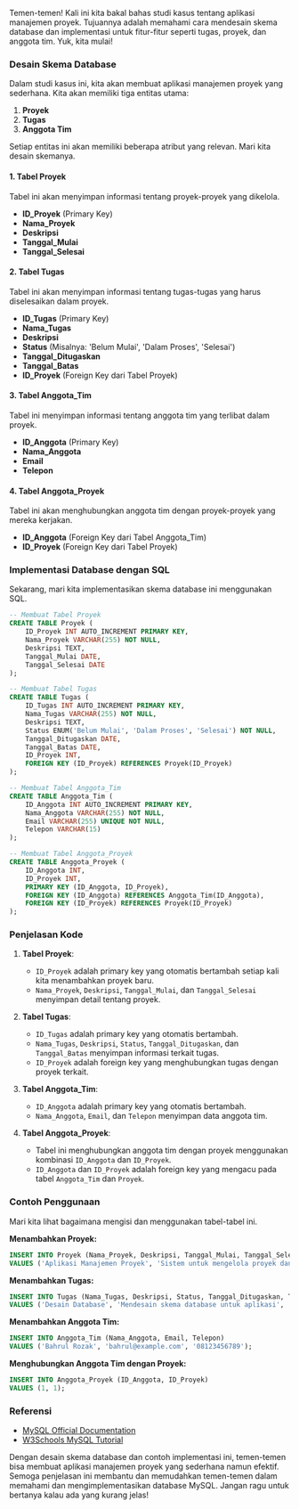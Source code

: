 Temen-temen! Kali ini kita bakal bahas studi kasus tentang aplikasi manajemen proyek. Tujuannya adalah memahami cara mendesain skema database dan implementasi untuk fitur-fitur seperti tugas, proyek, dan anggota tim. Yuk, kita mulai!

### **Desain Skema Database**

Dalam studi kasus ini, kita akan membuat aplikasi manajemen proyek yang sederhana. Kita akan memiliki tiga entitas utama:

1. **Proyek**
2. **Tugas**
3. **Anggota Tim**

Setiap entitas ini akan memiliki beberapa atribut yang relevan. Mari kita desain skemanya.

#### **1. Tabel Proyek**
Tabel ini akan menyimpan informasi tentang proyek-proyek yang dikelola.

- **ID_Proyek** (Primary Key)
- **Nama_Proyek**
- **Deskripsi**
- **Tanggal_Mulai**
- **Tanggal_Selesai**

#### **2. Tabel Tugas**
Tabel ini akan menyimpan informasi tentang tugas-tugas yang harus diselesaikan dalam proyek.

- **ID_Tugas** (Primary Key)
- **Nama_Tugas**
- **Deskripsi**
- **Status** (Misalnya: 'Belum Mulai', 'Dalam Proses', 'Selesai')
- **Tanggal_Ditugaskan**
- **Tanggal_Batas**
- **ID_Proyek** (Foreign Key dari Tabel Proyek)

#### **3. Tabel Anggota_Tim**
Tabel ini menyimpan informasi tentang anggota tim yang terlibat dalam proyek.

- **ID_Anggota** (Primary Key)
- **Nama_Anggota**
- **Email**
- **Telepon**

#### **4. Tabel Anggota_Proyek**
Tabel ini akan menghubungkan anggota tim dengan proyek-proyek yang mereka kerjakan.

- **ID_Anggota** (Foreign Key dari Tabel Anggota_Tim)
- **ID_Proyek** (Foreign Key dari Tabel Proyek)

### **Implementasi Database dengan SQL**

Sekarang, mari kita implementasikan skema database ini menggunakan SQL.

```sql
-- Membuat Tabel Proyek
CREATE TABLE Proyek (
    ID_Proyek INT AUTO_INCREMENT PRIMARY KEY,
    Nama_Proyek VARCHAR(255) NOT NULL,
    Deskripsi TEXT,
    Tanggal_Mulai DATE,
    Tanggal_Selesai DATE
);

-- Membuat Tabel Tugas
CREATE TABLE Tugas (
    ID_Tugas INT AUTO_INCREMENT PRIMARY KEY,
    Nama_Tugas VARCHAR(255) NOT NULL,
    Deskripsi TEXT,
    Status ENUM('Belum Mulai', 'Dalam Proses', 'Selesai') NOT NULL,
    Tanggal_Ditugaskan DATE,
    Tanggal_Batas DATE,
    ID_Proyek INT,
    FOREIGN KEY (ID_Proyek) REFERENCES Proyek(ID_Proyek)
);

-- Membuat Tabel Anggota_Tim
CREATE TABLE Anggota_Tim (
    ID_Anggota INT AUTO_INCREMENT PRIMARY KEY,
    Nama_Anggota VARCHAR(255) NOT NULL,
    Email VARCHAR(255) UNIQUE NOT NULL,
    Telepon VARCHAR(15)
);

-- Membuat Tabel Anggota_Proyek
CREATE TABLE Anggota_Proyek (
    ID_Anggota INT,
    ID_Proyek INT,
    PRIMARY KEY (ID_Anggota, ID_Proyek),
    FOREIGN KEY (ID_Anggota) REFERENCES Anggota_Tim(ID_Anggota),
    FOREIGN KEY (ID_Proyek) REFERENCES Proyek(ID_Proyek)
);
```

### **Penjelasan Kode**

1. **Tabel Proyek**: 
   - `ID_Proyek` adalah primary key yang otomatis bertambah setiap kali kita menambahkan proyek baru.
   - `Nama_Proyek`, `Deskripsi`, `Tanggal_Mulai`, dan `Tanggal_Selesai` menyimpan detail tentang proyek.

2. **Tabel Tugas**:
   - `ID_Tugas` adalah primary key yang otomatis bertambah.
   - `Nama_Tugas`, `Deskripsi`, `Status`, `Tanggal_Ditugaskan`, dan `Tanggal_Batas` menyimpan informasi terkait tugas.
   - `ID_Proyek` adalah foreign key yang menghubungkan tugas dengan proyek terkait.

3. **Tabel Anggota_Tim**:
   - `ID_Anggota` adalah primary key yang otomatis bertambah.
   - `Nama_Anggota`, `Email`, dan `Telepon` menyimpan data anggota tim.

4. **Tabel Anggota_Proyek**:
   - Tabel ini menghubungkan anggota tim dengan proyek menggunakan kombinasi `ID_Anggota` dan `ID_Proyek`.
   - `ID_Anggota` dan `ID_Proyek` adalah foreign key yang mengacu pada tabel `Anggota_Tim` dan `Proyek`.

### **Contoh Penggunaan**

Mari kita lihat bagaimana mengisi dan menggunakan tabel-tabel ini.

**Menambahkan Proyek:**
```sql
INSERT INTO Proyek (Nama_Proyek, Deskripsi, Tanggal_Mulai, Tanggal_Selesai)
VALUES ('Aplikasi Manajemen Proyek', 'Sistem untuk mengelola proyek dan tugas', '2024-01-01', '2024-12-31');
```

**Menambahkan Tugas:**
```sql
INSERT INTO Tugas (Nama_Tugas, Deskripsi, Status, Tanggal_Ditugaskan, Tanggal_Batas, ID_Proyek)
VALUES ('Desain Database', 'Mendesain skema database untuk aplikasi', 'Belum Mulai', '2024-01-02', '2024-01-10', 1);
```

**Menambahkan Anggota Tim:**
```sql
INSERT INTO Anggota_Tim (Nama_Anggota, Email, Telepon)
VALUES ('Bahrul Rozak', 'bahrul@example.com', '08123456789');
```

**Menghubungkan Anggota Tim dengan Proyek:**
```sql
INSERT INTO Anggota_Proyek (ID_Anggota, ID_Proyek)
VALUES (1, 1);
```

### **Referensi**

- [MySQL Official Documentation](https://dev.mysql.com/doc/)
- [W3Schools MySQL Tutorial](https://www.w3schools.com/sql/)

Dengan desain skema database dan contoh implementasi ini, temen-temen bisa membuat aplikasi manajemen proyek yang sederhana namun efektif. Semoga penjelasan ini membantu dan memudahkan temen-temen dalam memahami dan mengimplementasikan database MySQL. Jangan ragu untuk bertanya kalau ada yang kurang jelas!

